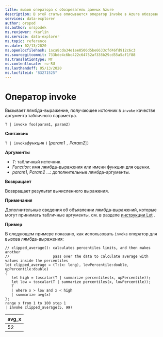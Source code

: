 ```yaml
---
title: вызов оператора с обозреватель данных Azure
description: В этой статье описывается оператор Invoke в Azure обозреватель данных.
services: data-explorer
author: orspod
ms.author: orspodek
ms.reviewer: rkarlin
ms.service: data-explorer
ms.topic: reference
ms.date: 02/13/2020
ms.openlocfilehash: 1aca8cda34e1ee8506d5be6633cfd46fd912c6c3
ms.sourcegitcommit: 733bde4c6bc422c64752af338b29cd55a5af1f88
ms.translationtype: MT
ms.contentlocale: ru-RU
ms.lasthandoff: 05/13/2020
ms.locfileid: "83271525"
---
```

# <a name="invoke-operator"></a>Оператор invoke

Вызывает лямбда-выражение, получающее источник в `invoke` качестве аргумента табличного параметра.

```kusto
T | invoke foo(param1, param2)
```

**Синтаксис**

`T | invoke`*функция* `(` [*param1* `,` *Param2*]`)`

**Аргументы**

* *T*: табличный источник.
* *Function*: имя лямбда-выражения или имени функции для оценки.
* *param1*, *Param2* ...: дополнительные лямбда-аргументы.

**Возвращает**

Возвращает результат вычисленного выражения.

**Примечания**

Дополнительные сведения об объявлении лямбда-выражений, которые могут принимать табличные аргументы, см. в разделе [инструкции Let](./letstatement.md) .

**Пример**

В следующем примере показано, как использовать `invoke` оператор для вызова лямбда-выражения:

<!-- csl: https://help.kusto.windows.net:443/KustoMonitoringPersistentDatabase -->
```kusto
// clipped_average(): calculates percentiles limits, and then makes another 
//                    pass over the data to calculate average with values inside the percentiles
let clipped_average = (T:(x: long), lowPercentile:double, upPercentile:double)
{
   let high = toscalar(T | summarize percentiles(x, upPercentile));
   let low = toscalar(T | summarize percentiles(x, lowPercentile));
   T 
   | where x > low and x < high
   | summarize avg(x) 
};
range x from 1 to 100 step 1
| invoke clipped_average(5, 99)
```

|avg_x|
|---|
|52|
